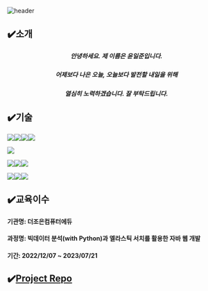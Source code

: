 ![header](https://capsule-render.vercel.app/api?type=waving&color=auto&height=300&section=header&text=Welcome&fontSize=90&animation=fadeIn&fontAlignY=38&desc=ILJUN's%20GitHub%20Profile&descAlignY=51&descAlign=62)

## ✔️소개
##### <p align="center">안녕하세요. 제 이름은 윤일준입니다.</p>
##### <p align="center">어제보다 나은 오늘, 오늘보다 발전할 내일을 위해</p> 
##### <p align="center">열심히 노력하겠습니다. 잘 부탁드립니다.</p>

## ✔️기술
<img src="https://img.shields.io/badge/Css-1572B6?style=for-the-badge&logo=Css&logoColor=white"><img src="https://img.shields.io/badge/HTML5-E34F26?style=for-the-badge&logo=HTML5&logoColor=purple"><img src="https://img.shields.io/badge/JavaScript-F7DF1E?style=for-the-badge&logo=JavaScript&logoColor=black"><img src="https://img.shields.io/badge/React-61DAFB?style=for-the-badge&logo=React&logoColor=white">

<img src="https://img.shields.io/badge/Python-3776AB?style=for-the-badge&logo=Python&logoColor=black">

<img src="https://img.shields.io/badge/Spring-6DB33F?style=for-the-badge&logo=Spring&logoColor=green"><img src="https://img.shields.io/badge/Spring Boot-6DB33F?style=for-the-badge&logo=Spring Boot&logoColor=green"><img src="https://img.shields.io/badge/Node.js-339933?style=for-the-badge&logo=Node.js&logoColor=black">

<img src="https://img.shields.io/badge/MySQL-4479A1?style=for-the-badge&logo=MySQL&logoColor=green"><img src="https://img.shields.io/badge/SQLite-003B57?style=for-the-badge&logo=SQLite&logoColor=green"><img src="https://img.shields.io/badge/Oracle-F80000?style=for-the-badge&logo=Oracle&logoColor=green">

## ✔️교육이수
#### 기관명: 더조은컴퓨터에듀
#### 과정명: 빅데이터 분석(with Python)과 엘라스틱 서치를 활용한 자바 웹 개발
#### 기간: 2022/12/07 ~ 2023/07/21

## ✔️[Project Repo](https://github.com/yunijcoding/webproject)


